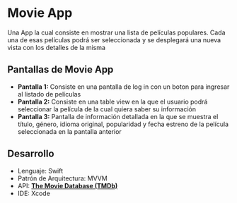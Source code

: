 # Movie App
Una App la cual consiste en mostrar una lista de películas populares. Cada
una de esas películas podrá ser seleccionada y se desplegará una nueva vista con
los detalles de la misma

## Pantallas de Movie App
* **Pantalla 1:** Consiste en una pantalla de log in con un boton para ingresar al listado de películas
* **Pantalla 2:** Consiste en una table view en la que el usuario podrá seleccionar la película de la cual quiera saber su información
* **Pantalla 3:** Pantalla de información detallada en la que se muestra el título, género, idioma original, popularidad y fecha estreno de la película seleccionada en la pantalla anterior

## Desarrollo
* Lenguaje: Swift
* Patrón de Arquitectura: MVVM
* API: [**The Movie Database (TMDb)**](https://opentdb.com/ "The Movie Database (TMDb)")
* IDE: Xcode
